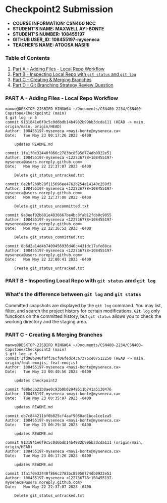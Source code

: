 # Checkpoint2 Submission

- **COURSE INFORMATION: CSN400 NCC**
- **STUDENT’S NAME: MAXWELL AYI-BONTE**
- **STUDENT'S NUMBER: 108455197** 
- **GITHUB USER_ID: 108455197-myseneca**
- **TEACHER’S NAME: ATOOSA NASIRI**

### Table of Contents
1. [Part A - Adding Files - Local Repo Workflow](#header1)
2. [Part B - Inspecting Local Repo with `git status` and `git log`](#header2)
3. [Part C - Creating & Merging Branches](#header3)
4. [Part D - Git Branching Strategy Review Question](#header4)

### PART A - Adding Files - Local Repo Workflow

```
maxwe@DESKTOP-2ISBIFD MINGW64 ~/Documents/CSN400-2234/CSN400-Capstone/Checkpoint2 (main)
$ git log -n 5
commit 9131841e6f9c5c0d6bdb14b4982b99bb3dcda111 (HEAD -> main, origin/main, origin/HEAD)
Author: 108455197-myseneca <mayi-bonte@myseneca.ca>
Date:   Tue May 23 00:17:26 2023 -0400

    updates README.md

commit 1fa1f0e32440f866c2783bc85950774db0922e51
Author: 108455197-myseneca <122736778+108455197-myseneca@users.noreply.github.com>
Date:   Mon May 22 22:37:07 2023 -0400

    Delete git_status_untracked.txt

commit 6e2bf2b9b28f115696ee4762b254e14140c259d3
Author: 108455197-myseneca <122736778+108455197-myseneca@users.noreply.github.com>
Date:   Mon May 22 22:37:00 2023 -0400

    Delete git_status_uncommitted.txt

commit 9a3eef02b881e4836667be4bc8fab12fdb0c9055
Author: 108455197-myseneca <122736778+108455197-myseneca@users.noreply.github.com>
Date:   Mon May 22 22:36:52 2023 -0400

    Delete git_status_committed.txt

commit 8b6d2a14d4b7409456936d46c4431dc17afe88ca
Author: 108455197-myseneca <122736778+108455197-myseneca@users.noreply.github.com>
Date:   Mon May 22 22:00:41 2023 -0400

    Create git_status_untracked.txt
```

### PART B - Inspecting Local Repo with `git status` amd `git log`

### What's the difference between `git log` and `git status`

Committed snapshots are displayed by the `git log` command. You may list, filter, and search the project history for certain modifications. `Git log` only functions on the committed history, but `git status` allows you to check the working directory and the staging area.

### PART C - Creating & Merging Branches

```
maxwe@DESKTOP-2ISBIFD MINGW64 ~/Documents/CSN400-2234/CSN400-Capstone/Checkpoint2 (main)
$ git log -n 5
commit 3fd96b846faff36cf06fedc43a7376ce07512250 (HEAD -> main, origin/feat-emojis, feat-emojis)
Author: 108455197-myseneca <mayi-bonte@myseneca.ca>
Date:   Tue May 23 00:40:56 2023 -0400

    updates Checkpoint2

commit f08bd3b22b0ae0c93b0b02949511b741a5130476
Author: 108455197-myseneca <mayi-bonte@myseneca.ca>
Date:   Tue May 23 00:35:07 2023 -0400

    updates README.md

commit eb7c844211bf0b825cf4aaf9080ad1bca1ce1ea5
Author: 108455197-myseneca <mayi-bonte@myseneca.ca>
Date:   Tue May 23 00:29:38 2023 -0400

    updates README.md

commit 9131841e6f9c5c0d6bdb14b4982b99bb3dcda111 (origin/main, origin/HEAD)
Author: 108455197-myseneca <mayi-bonte@myseneca.ca>
Date:   Tue May 23 00:17:26 2023 -0400

    updates README.md

commit 1fa1f0e32440f866c2783bc85950774db0922e51
Author: 108455197-myseneca <122736778+108455197-myseneca@users.noreply.github.com>
Date:   Mon May 22 22:37:07 2023 -0400

    Delete git_status_untracked.txt
```
